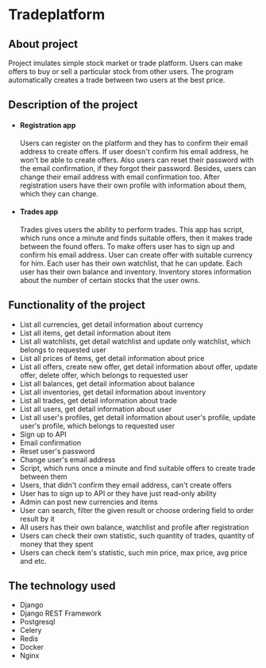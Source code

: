# Tradeplatform

## About project
Project imulates simple stock market or trade platform. Users can make offers to buy or sell a particular stock from other users. 
The program automatically creates a trade between two users at the best price.

## Description of the project
* #### Registration app
    Users can register on the platform and they has to confirm their email address to create offers. If user doesn't confirm his email address, he won't be able 
    to create offers. Also users can reset their password with the email confirmation, if they forgot their password. Besides, users can change their email address
    with email confirmation too. After registration users have their own profile with information about them, which they can change.
* #### Trades app
    Trades gives users the ability to perform trades. This app has script, which runs once a minute and finds suitable offers, then it makes trade between 
    the found offers. To make offers user has to sign up and confirm his email address. User can create offer with suitable currency for him. Each user has
    their own watchlist, that he can update. Each user has their own balance and inventory. Inventory stores information about the number of certain stocks 
    that the user owns.
    
## Functionality of the project
* List all currencies, get detail information about currency
* List all items, get detail information about item
* List all watchlists, get detail watchlist and update only watchlist, which belongs to requested user
* List all prices of items, get detail information about price
* List all offers, create new offer, get detail information about offer, update offer, delete offer, which belongs to requested user
* List all balances, get detail information about balance
* List all inventories, get detail information about inventory
* List all trades, get detail information about trade
* List all users, get detail information about user
* List all user's profiles, get detail information about user's profile, update user's profile, which belongs to requested user
* Sign up to API
* Email confirmation
* Reset user's password
* Change user's email address
* Script, which runs once a minute and find suitable offers to create trade between them
* Users, that didn't confirm they email address, can't create offers
* User has to sign up to API or they have just read-only ability
* Admin can post new currencies and items
* User can search, filter the given result or choose ordering field to order result by it
* All users has their own balance, watchlist and profile after registration
* Users can check their own statistic, such quantity of trades, quantity of money that they spent
* Users can check item's statistic, such min price, max price, avg price and etc.
    
## The technology used
* Django
* Django REST Framework
* Postgresql
* Celery
* Redis
* Docker
* Nginx
